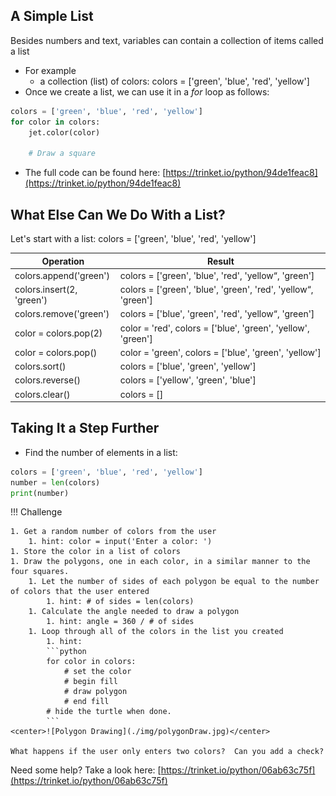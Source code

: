
## A Simple List

Besides numbers and text, variables can contain a collection of items called a list

- For example
    - a collection (list) of colors: colors = ['green', 'blue', 'red', 'yellow']
- Once we create a list, we can use it in a _for_ loop as follows:

```python
colors = ['green', 'blue', 'red', 'yellow']
for color in colors:
    jet.color(color)

    # Draw a square
```

- The full code can be found here: [https://trinket.io/python/94de1feac8](https://trinket.io/python/94de1feac8)

## What Else Can We Do With a List?

Let's start with a list: colors = ['green', 'blue', 'red', 'yellow']

Operation | Result
----------| ------
colors.append('green') | colors = ['green', 'blue', 'red', 'yellow“, 'green']
colors.insert(2, 'green') | colors = ['green', 'blue', 'green', 'red', 'yellow“, 'green']
colors.remove('green') | colors = ['blue', 'green', 'red', 'yellow“, 'green']
color = colors.pop(2) | color = 'red', colors = ['blue', 'green', 'yellow', 'green']
color = colors.pop() | color = 'green', colors = ['blue', 'green', 'yellow']
colors.sort() | colors = ['blue', 'green', 'yellow']
colors.reverse() | colors = ['yellow', 'green', 'blue']
colors.clear() | colors = []

## Taking It a Step Further

- Find the number of elements in a list:

```python
colors = ['green', 'blue', 'red', 'yellow']
number = len(colors)
print(number)
```

!!! Challenge

    1. Get a random number of colors from the user
        1. hint: color = input('Enter a color: ')
    1. Store the color in a list of colors
    1. Draw the polygons, one in each color, in a similar manner to the four squares.
        1. Let the number of sides of each polygon be equal to the number of colors that the user entered
            1. hint: # of sides = len(colors)
        1. Calculate the angle needed to draw a polygon
            1. hint: angle = 360 / # of sides
        1. Loop through all of the colors in the list you created
            1. hint: 
            ```python
            for color in colors:
                # set the color
                # begin fill
                # draw polygon
                # end fill
            # hide the turtle when done.
            ```
    <center>![Polygon Drawing](./img/polygonDraw.jpg)</center>

    What happens if the user only enters two colors?  Can you add a check?
    
Need some help?  Take a look here: [https://trinket.io/python/06ab63c75f](https://trinket.io/python/06ab63c75f)

